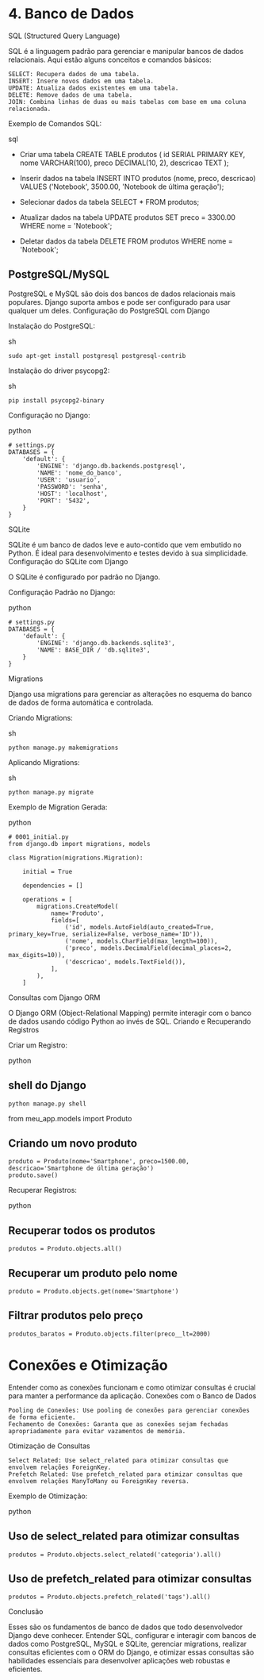 # 4. Banco de Dados
SQL (Structured Query Language)

SQL é a linguagem padrão para gerenciar e manipular bancos de dados relacionais. Aqui estão alguns conceitos e comandos básicos:

    SELECT: Recupera dados de uma tabela.
    INSERT: Insere novos dados em uma tabela.
    UPDATE: Atualiza dados existentes em uma tabela.
    DELETE: Remove dados de uma tabela.
    JOIN: Combina linhas de duas ou mais tabelas com base em uma coluna relacionada.

Exemplo de Comandos SQL:

sql

- Criar uma tabela
    CREATE TABLE produtos (
        id SERIAL PRIMARY KEY,
        nome VARCHAR(100),
        preco DECIMAL(10, 2),
        descricao TEXT
    );

- Inserir dados na tabela
    INSERT INTO produtos (nome, preco, descricao) VALUES ('Notebook', 3500.00, 'Notebook de última geração');

- Selecionar dados da tabela
    SELECT * FROM produtos;

- Atualizar dados na tabela
    UPDATE produtos SET preco = 3300.00 WHERE nome = 'Notebook';

- Deletar dados da tabela
    DELETE FROM produtos WHERE nome = 'Notebook';

## PostgreSQL/MySQL

PostgreSQL e MySQL são dois dos bancos de dados relacionais mais populares. Django suporta ambos e pode ser configurado para usar qualquer um deles.
Configuração do PostgreSQL com Django

Instalação do PostgreSQL:

sh

    sudo apt-get install postgresql postgresql-contrib

Instalação do driver psycopg2:

sh

    pip install psycopg2-binary

Configuração no Django:

python

    # settings.py
    DATABASES = {
        'default': {
            'ENGINE': 'django.db.backends.postgresql',
            'NAME': 'nome_do_banco',
            'USER': 'usuario',
            'PASSWORD': 'senha',
            'HOST': 'localhost',
            'PORT': '5432',
        }
    }

SQLite

SQLite é um banco de dados leve e auto-contido que vem embutido no Python. É ideal para desenvolvimento e testes devido à sua simplicidade.
Configuração do SQLite com Django

O SQLite é configurado por padrão no Django.

Configuração Padrão no Django:

python

    # settings.py
    DATABASES = {
        'default': {
            'ENGINE': 'django.db.backends.sqlite3',
            'NAME': BASE_DIR / 'db.sqlite3',
        }
    }

Migrations

Django usa migrations para gerenciar as alterações no esquema do banco de dados de forma automática e controlada.

Criando Migrations:

sh

    python manage.py makemigrations

Aplicando Migrations:

sh

    python manage.py migrate

Exemplo de Migration Gerada:

python

    # 0001_initial.py
    from django.db import migrations, models

    class Migration(migrations.Migration):

        initial = True

        dependencies = []

        operations = [
            migrations.CreateModel(
                name='Produto',
                fields=[
                    ('id', models.AutoField(auto_created=True, primary_key=True, serialize=False, verbose_name='ID')),
                    ('nome', models.CharField(max_length=100)),
                    ('preco', models.DecimalField(decimal_places=2, max_digits=10)),
                    ('descricao', models.TextField()),
                ],
            ),
        ]

Consultas com Django ORM

O Django ORM (Object-Relational Mapping) permite interagir com o banco de dados usando código Python ao invés de SQL.
Criando e Recuperando Registros

Criar um Registro:

python

## shell do Django
    python manage.py shell

from meu_app.models import Produto

## Criando um novo produto
    produto = Produto(nome='Smartphone', preco=1500.00, descricao='Smartphone de última geração')
    produto.save()

Recuperar Registros:

python

## Recuperar todos os produtos
    produtos = Produto.objects.all()

## Recuperar um produto pelo nome
    produto = Produto.objects.get(nome='Smartphone')

## Filtrar produtos pelo preço
    produtos_baratos = Produto.objects.filter(preco__lt=2000)

# Conexões e Otimização

Entender como as conexões funcionam e como otimizar consultas é crucial para manter a performance da aplicação.
Conexões com o Banco de Dados

    Pooling de Conexões: Use pooling de conexões para gerenciar conexões de forma eficiente.
    Fechamento de Conexões: Garanta que as conexões sejam fechadas apropriadamente para evitar vazamentos de memória.

Otimização de Consultas

    Select Related: Use select_related para otimizar consultas que envolvem relações ForeignKey.
    Prefetch Related: Use prefetch_related para otimizar consultas que envolvem relações ManyToMany ou ForeignKey reversa.

Exemplo de Otimização:

python

## Uso de select_related para otimizar consultas
    produtos = Produto.objects.select_related('categoria').all()

## Uso de prefetch_related para otimizar consultas
    produtos = Produto.objects.prefetch_related('tags').all()

Conclusão

Esses são os fundamentos de banco de dados que todo desenvolvedor Django deve conhecer. Entender SQL, configurar e interagir com bancos de dados como PostgreSQL, MySQL e SQLite, gerenciar migrations, realizar consultas eficientes com o ORM do Django, e otimizar essas consultas são habilidades essenciais para desenvolver aplicações web robustas e eficientes.
